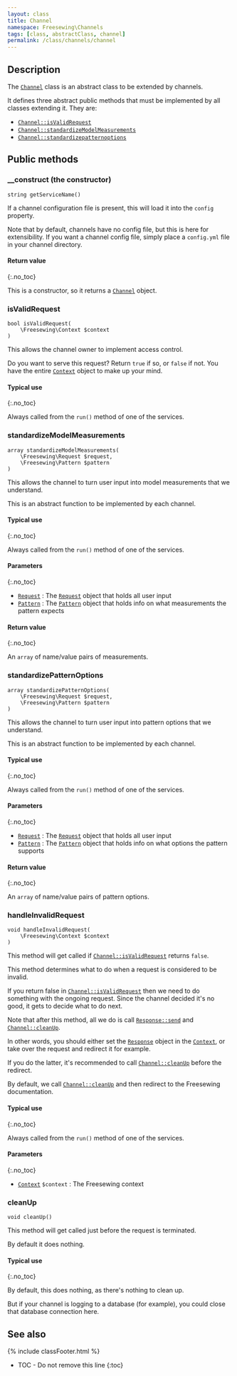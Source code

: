 ```yaml
---
layout: class
title: Channel
namespace: Freesewing\Channels
tags: [class, abstractClass, channel]
permalink: /class/channels/channel
---
```

## Description 

The [`Channel`](channel) class is an abstract class to be extended by channels.

It defines three abstract public methods that must be implemented by all classes
extending it. They are:

- [`Channel::isValidRequest`](channel#isvalidrequest) 
- [`Channel::standardizeModelMeasurements`](channel#standardizemodelmeasurements) 
- [`Channel::standardizepatternoptions`](channel#standardizepatternoptions) 

## Public methods

### __construct (the constructor)

```php?start_inline=1
string getServiceName() 
```
If a channel configuration file is present, this will load it into the `config` property.

Note that by default, channels have no config file, but this is here for extensibility.
If you want a channel config file, simply place a `config.yml` file in your channel directory.

#### Return value
{:.no_toc}

This is a constructor, so it returns a [`Channel`](channel) object.

### isValidRequest

```php?start_inline=1
bool isValidRequest(
    \Freesewing\Context $context
)
```

This allows the channel owner to implement access control. 

Do you want to serve this request? Return `true` if so, or `false` if not.
You have the entire [`Context`](../context) object to make up your mind.

#### Typical use
{:.no_toc}

Always called from the `run()` method of one of the services.

### standardizeModelMeasurements

```php?start_inline=1
array standardizeModelMeasurements(
    \Freesewing\Request $request,
    \Freesewing\Pattern $pattern
)
```

This allows the channel to turn user input into model measurements that we understand.

This is an abstract function to be implemented by each channel.

#### Typical use
{:.no_toc}

Always called from the `run()` method of one of the services.

#### Parameters
{:.no_toc}

- [`Request`](../request) : The [`Request`](../request) object that holds all user input
- [`Pattern`](../patterns/pattern) : The [`Pattern`](../patterns/pattern) object that holds info on what measurements the pattern expects

#### Return value
{:.no_toc}

An `array` of name/value pairs of measurements.

### standardizePatternOptions

```php?start_inline=1
array standardizePatternOptions(
    \Freesewing\Request $request,
    \Freesewing\Pattern $pattern
)
```

This allows the channel to turn user input into pattern options that we understand.

This is an abstract function to be implemented by each channel.

#### Typical use
{:.no_toc}

Always called from the `run()` method of one of the services.

#### Parameters
{:.no_toc}

- [`Request`](../request) : The [`Request`](../request) object that holds all user input
- [`Pattern`](../patterns/pattern) : The [`Pattern`](../patterns/pattern) object that holds info on what options the pattern supports

#### Return value
{:.no_toc}

An `array` of name/value pairs of pattern options.


### handleInvalidRequest

```php?start_inline=1
void handleInvalidRequest(
    \Freesewing\Context $context
) 
```
This method will get called if [`Channel::isValidRequest`](channel#isvalidrequest) returns `false`.

This method determines what to do when a request is considered to be invalid.

If you return false in [`Channel::isValidRequest`](channel#isvalidrequest)
then we need to do something with the ongoing request. 
Since the channel decided it's no good, it gets to decide what to do next.

Note that after this method, all we do is call [`Response::send`](../response#send)
and [`Channel::cleanUp`](channel#cleanup).

In other words, you should either set the [`Response`](../response) object
in the [`Context`](../context), or take over the request and redirect it for example.

If you do the latter, it's recommended to call [`Channel::cleanUp`](channel#cleanup) before the redirect.

By default, we call [`Channel::cleanUp`](channel#cleanup) and then redirect to the Freesewing documentation.

#### Typical use
{:.no_toc}

Always called from the `run()` method of one of the services.

#### Parameters
{:.no_toc}

- [`Context`](../context) `$context` : The Freesewing context

### cleanUp

```php?start_inline=1
void cleanUp()
```

This method will get called just before the request is terminated.

By default it does nothing.

#### Typical use
{:.no_toc}

By default, this does nothing, as there's nothing to clean up. 

But if your channel is logging to a database (for example), you could close that
database connection here.

## See also
{% include classFooter.html %}
* TOC - Do not remove this line
{:toc}
